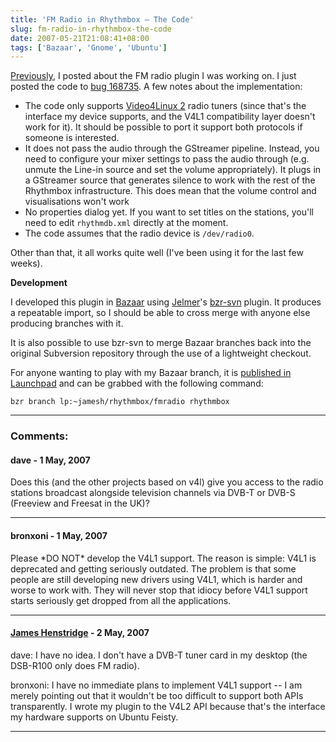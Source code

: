 ```yaml
---
title: 'FM Radio in Rhythmbox – The Code'
slug: fm-radio-in-rhythmbox-the-code
date: 2007-05-21T21:08:41+08:00
tags: ['Bazaar', 'Gnome', 'Ubuntu']
---
```


[Previously](fm-radio-in-rhythmbox.md), I posted about the FM radio
plugin I was working on. I just posted the code to [bug
168735](http://bugzilla.gnome.org/show_bug.cgi?id=168735#c13 "Support
for v4l radio in rhythmbox").  A few notes about the implementation:

-   The code only supports [Video4Linux
    2](http://www.linuxtv.org/downloads/video4linux/API/V4L2_API/) radio
    tuners (since that's the interface my device supports, and the V4L1
    compatibility layer doesn't work for it). It should be possible to
    port it support both protocols if someone is interested.
-   It does not pass the audio through the GStreamer pipeline. Instead,
    you need to configure your mixer settings to pass the audio through
    (e.g. unmute the Line-in source and set the volume appropriately).
    It plugs in a GStreamer source that generates silence to work with
    the rest of the Rhythmbox infrastructure. This does mean that the
    volume control and visualisations won't work
-   No properties dialog yet. If you want to set titles on the stations,
    you'll need to edit `rhythmdb.xml` directly at the moment.
-   The code assumes that the radio device is `/dev/radio0`.

Other than that, it all works quite well (I\'ve been using it for the
last few weeks).

**Development**

I developed this plugin in [Bazaar](http://bazaar-vcs.org/) using
[Jelmer](http://jelmer.vernstok.nl/blog/)\'s
[bzr-svn](http://bazaar-vcs.org/BzrForeignBranches/Subversion) plugin.
It produces a repeatable import, so I should be able to cross merge with
anyone else producing branches with it.

It is also possible to use bzr-svn to merge Bazaar branches back into
the original Subversion repository through the use of a lightweight
checkout.

For anyone wanting to play with my Bazaar branch, it is [published in
Launchpad](https://code.launchpad.net/~jamesh/rhythmbox/fmradio) and can
be grabbed with the following command:

    bzr branch lp:~jamesh/rhythmbox/fmradio rhythmbox

---
### Comments:
#### dave - <time datetime="2007-05-21 22:58:33">1 May, 2007</time>

Does this (and the other projects based on v4l) give you access to the
radio stations broadcast alongside television channels via DVB-T or
DVB-S (Freeview and Freesat in the UK)?

---
#### bronxoni - <time datetime="2007-05-21 23:34:18">1 May, 2007</time>

Please \*DO NOT\* develop the V4L1 support. The reason is simple: V4L1
is deprecated and getting seriously outdated. The problem is that some
people are still developing new drivers using V4L1, which is harder and
worse to work with. They will never stop that idiocy before V4L1 support
starts seriously get dropped from all the applications.

---
#### [James Henstridge](http://blogs.gnome.org/jamesh) - <time datetime="2007-05-22 01:05:16">2 May, 2007</time>

dave: I have no idea. I don\'t have a DVB-T tuner card in my desktop
(the DSB-R100 only does FM radio).

bronxoni: I have no immediate plans to implement V4L1 support \-- I am
merely pointing out that it wouldn\'t be too difficult to support both
APIs transparently. I wrote my plugin to the V4L2 API because that\'s
the interface my hardware supports on Ubuntu Feisty.

---
